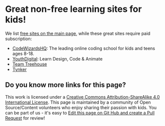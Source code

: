 # Great non-free learning sites for kids!

We list [free sites on the main page](README.md), while these great sites require paid subscription:

* [CodeWizardsHQ](https://codewizardshq.com/): The leading online coding school for kids and teens ages 8-18.
* [YouthDigital](http://www.youthdigital.com): Learn Design, Code & Animate
* [Team Treehouse](https://teamtreehouse.com)
* [Tynker](https://www.tynker.com)

## Do you know more links for this page?

This work is licensed under a [Creative Commons Attribution-ShareAlike 4.0 International License](https://creativecommons.org/licenses/by-sa/4.0/). This page is maintained by a community of Open Source/Content volunteers who enjoy sharing their passion with kids.  You can be part of us - it's easy to [Edit this page on Git Hub and create a Pull Request](https://github.com/vorburger/kids-edutainment-links/edit/master/paid-courses.md) for review!
